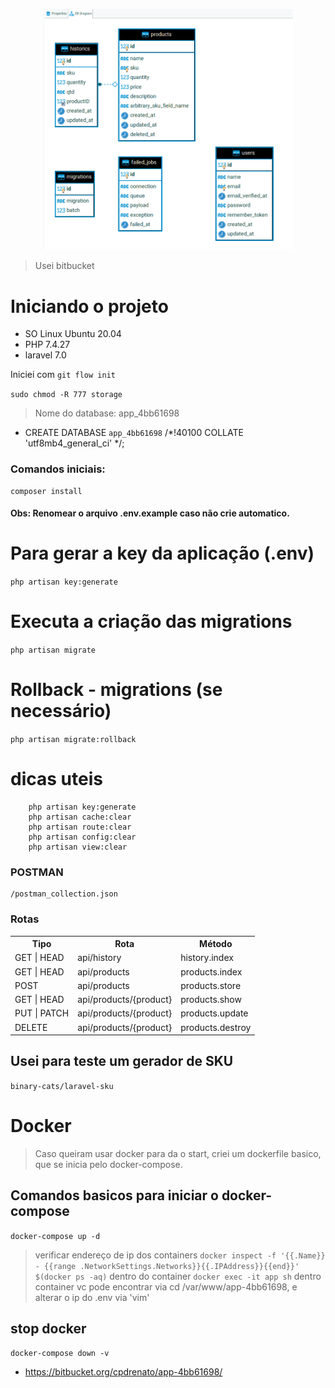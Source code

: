 <p align="center"><img src="2022-03-23_10-16.png" width="400"></p>

> Usei bitbucket

# Iniciando o projeto

- SO Linux Ubuntu 20.04
- PHP 7.4.27 
- laravel 7.0

Iniciei com `git flow init`

`sudo chmod -R 777 storage`

> Nome do database: app_4bb61698
- CREATE DATABASE `app_4bb61698` /*!40100 COLLATE 'utf8mb4_general_ci' */;

### Comandos iniciais:
```
composer install
```

#### Obs: Renomear o arquivo .env.example caso não crie automatico.

# Para gerar a key da aplicação (.env)
`php artisan key:generate`

# Executa a criação das migrations
`php artisan migrate`

# Rollback - migrations (se necessário)
`php artisan migrate:rollback`

# dicas uteis
```
    php artisan key:generate
    php artisan cache:clear
    php artisan route:clear
    php artisan config:clear 
    php artisan view:clear 
```

### POSTMAN
```
/postman_collection.json
```

### Rotas
<table>
  <tr>
    <th>Tipo</th>
    <th>Rota</th>
    <th>Método</th>
  </tr>
  <tr>
    <td>GET | HEAD</td>
    <td>api/history</td>
    <td>history.index</td>
  </tr>
  <tr>
    <td>GET | HEAD</td>
    <td>api/products</td>
    <td>products.index</td>
  </tr>
  <tr>
    <td>POST</td>
    <td>api/products</td>
    <td>products.store</td>
  </tr>
  <tr>
    <td>GET | HEAD</td>
    <td>api/products/{product}</td>
    <td>products.show</td>
  </tr>
  <tr>
    <td>PUT | PATCH</td>
    <td>api/products/{product}</td>
    <td>products.update</td>
  </tr>
  <tr>
    <td>DELETE</td>
    <td>api/products/{product}</td>
    <td>products.destroy</td>
  </tr>
</table>

## Usei para teste um gerador de SKU

`binary-cats/laravel-sku`

# Docker
> Caso queiram usar docker para da o start, criei um dockerfile basico, que se inicia pelo docker-compose.
## Comandos basicos para iniciar o docker-compose
`docker-compose up -d`
> verificar endereço de ip dos containers
`docker inspect -f '{{.Name}} - {{range .NetworkSettings.Networks}}{{.IPAddress}}{{end}}' $(docker ps -aq)`
> dentro do container
`docker exec -it app sh`
> dentro container vc pode encontrar via cd /var/www/app-4bb61698, e alterar o ip do .env via 'vim'


## stop docker
`docker-compose down -v`

- https://bitbucket.org/cpdrenato/app-4bb61698/